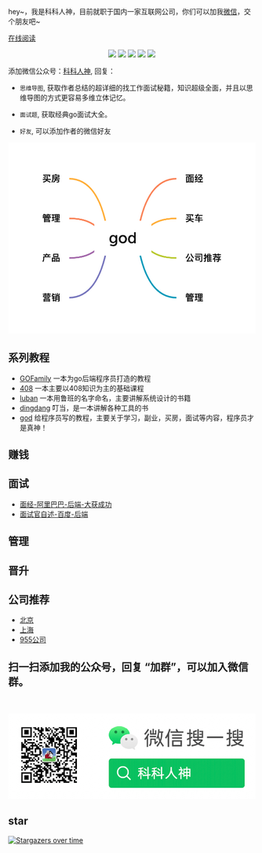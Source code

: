 <p align="left">
hey~，我是科科人神，目前就职于国内一家互联网公司，你们可以加我<a href="#wechat.png">微信</a>，交个朋友吧~
</p>
<a href="https://shgopher.github.io/god/">在线阅读</a>
<br>
<p align="center">
<a href='#wechat.png' target="_blank"><img src="https://img.shields.io/static/v1?label=%E7%A7%91%E7%A7%91%E4%BA%BA%E7%A5%9E&message=%E5%85%AC%E4%BC%97%E5%8F%B7&color="></a>
<a href="https://www.youtube.com/channel/UCK8wjBe9sh4VHSowLQmWOzg" target="_blank"><img src="https://img.shields.io/static/v1?label=youtube&message=YouTube&color=red"></a>
<a href="https://space.bilibili.com/478621088" target="_blank"><img src="https://img.shields.io/static/v1?label=bilibili&message=b%E7%AB%99&color=blue"></a>
<a href="https://www.zhihu.com/people/shgopher" target="_blank"><img src="https://img.shields.io/static/v1?label=zhihu&message=%E7%9F%A5%E4%B9%8E&color=blue"></a>
<a href="https://www.toutiao.com/c/user/token/MS4wLjABAAAAIGeO1-kCUelF-G8GW3AvJlrEL7tiO24WHJmnX4nV1bs" target="_blank"><img src="https://img.shields.io/static/v1?label=toutiao&message=%E5%A4%B4%E6%9D%A1&color=red"></a>
</p>

添加微信公众号：<a href="./#wechat.png">科科人神</a>, 回复：

- `思维导图`, 获取作者总结的超详细的找工作面试秘籍，知识超级全面，并且以思维导图的方式更容易多维立体记忆。
- `面试题`, 获取经典go面试大全。

- `好友`, 可以添加作者的微信好友

![](./god.png)                             
## 系列教程
- [GOFamily](https://shgopher.github.io/GOFamily/) 一本为go后端程序员打造的教程
- [408](https://shgopher.github.io/408/) 一本主要以408知识为主的基础课程
- [luban](https://shgopher.github.io/luban/) 一本用鲁班的名字命名，主要讲解系统设计的书籍
- [dingdang](https://shgopher.github.io/dingdang/) 叮当，是一本讲解各种工具的书
- [god](https://shgopher.github.io/god/) 给程序员写的教程，主要关于学习，副业，买房，面试等内容，程序员才是真神！                             
## 赚钱
## 面试
- [面经-阿里巴巴-后端-大获成功](./面经/阿里巴巴/面经一/READMD.md) 
- [面试官自述-百度-后端](./面经/百度/面试官自述一/README.md)
## 管理
## 晋升
## 公司推荐
- [北京](./公司推荐/北京)
- [上海](./公司推荐/上海)
- [955公司](https://github.com/formulahendry/955.WLB)

## 扫一扫添加我的公众号，回复 “加群”，可以加入微信群。
<p id="wechat.png" align="center">
<br>
<br>
<img src="./wechat.png"  alt="公众号搜：科科人神">
</p>
                                                                             
## star
                                                                             
[![Stargazers over time](https://starchart.cc/shgopher/god.svg)](https://starchart.cc/shgopher/god)